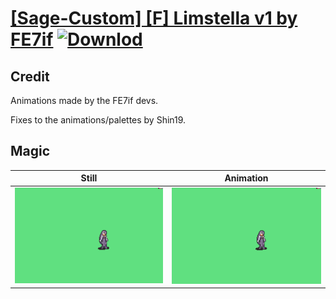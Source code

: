# [\[Sage-Custom\] \[F\] Limstella v1 by FE7if](./) [![Downlod](https://img.shields.io/badge/Download--red?style=social&logo=github)](https://minhaskamal.github.io/DownGit/#/home?url=https://github.com/Klokinator/FE-Repo/tree/main/Battle%20Animations%2FMagi%20-%20Nature-Type%2F%5BSage-Custom%5D%20%5BF%5D%20Limstella%20v1%20by%20FE7if%2F6.%20Magic%20(Dark))

## Credit

Animations made by the FE7if devs.

Fixes to the animations/palettes by Shin19.

## Magic

| Still | Animation |
| :---: | :-------: |
| ![Magic still](./Magic_000.png) | ![Magic animation](./Magic.gif) |
